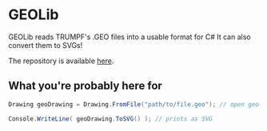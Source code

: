 # GEOLib

GEOLib reads TRUMPF's .GEO files into a usable format for C#
It can also convert them to SVGs!

The repository is available [here](https://github.com/sharptech-software/trumpf-geo-lib).
## What you're probably here for

```csharp
Drawing geoDrawing = Drawing.FromFile("path/to/file.geo"); // open geo file

Console.WriteLine( geoDrawing.ToSVG() ); // prints as SVG
```